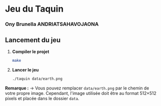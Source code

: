 # Jeu du Taquin

### Ony Brunella ANDRIATSAHAVOJAONA


## Lancement du jeu

1. **Compiler le projet**
   ```bash
   make
   ```

2. **Lancer le jeu**  
   ```bash
   ./taquin data/earth.png
   ```
   
**Remarque :**
-> Vous pouvez remplacer `data/earth.png` par le chemin de votre propre image.
Cependant, l'image utilisée doit être au format 512×512 pixels et placée dans le dossier `data`.
